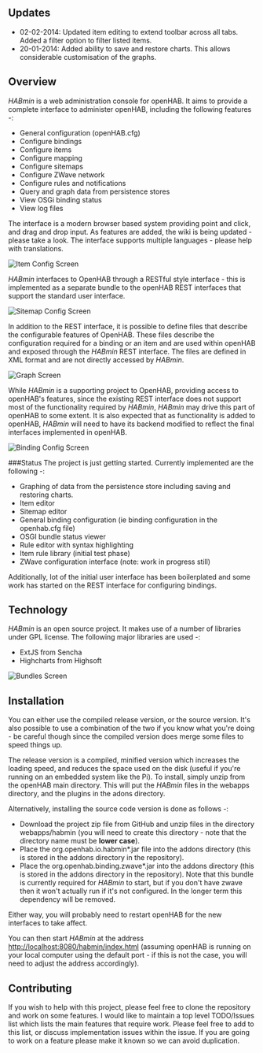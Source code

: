 Updates
-------
* 02-02-2014: Updated item editing to extend toolbar across all tabs. Added a filter option to filter listed items.
* 20-01-2014: Added ability to save and restore charts. This allows considerable customisation of the graphs.


Overview
--------
_HABmin_ is a web administration console for openHAB. It aims to provide a complete interface to administer openHAB, including the following features -:
* General configuration (openHAB.cfg)
* Configure bindings
* Configure items
* Configure mapping
* Configure sitemaps
* Configure ZWave network
* Configure rules and notifications
* Query and graph data from persistence stores
* View OSGi binding status
* View log files

The interface is a modern browser based system providing point and click, and drag and drop input. As features are added, the wiki is being updated - please take a look. The interface supports multiple languages - please help with translations.


![Item Config Screen](https://raw.github.com/wiki/cdjackson/HABmin/habmin_itemconfig.png)

_HABmin_ interfaces to OpenHAB through a RESTful style interface - this is implemented as a separate bundle to the openHAB REST interfaces that support the standard user interface.

![Sitemap Config Screen](https://raw.github.com/wiki/cdjackson/HABmin/habmin_sitemap.png)

In addition to the REST interface, it is possible to define files that describe the configurable features of OpenHAB. These files describe the configuration required for a binding or an item and are used within openHAB and exposed through the _HABmin_ REST interface. The files are defined in XML format and are not directly accessed by _HABmin_.


![Graph Screen](https://raw.github.com/wiki/cdjackson/HABmin/habmin_graph.png)

While _HABmin_ is a supporting project to OpenHAB,  providing access to openHAB's features, since the existing REST interface does not support most of the functionality required by _HABmin_, _HABmin_ may drive this part of openHAB to some extent. It is also expected that as functionality is added to openHAB, _HABmin_ will need to have its backend modified to reflect the final interfaces implemented in openHAB.

![Binding Config Screen](https://raw.github.com/wiki/cdjackson/HABmin/habmin_bindingconfig.png)


###Status
The project is just getting started. Currently implemented are the following -:
* Graphing of data from the persistence store including saving and restoring charts.
* Item editor
* Sitemap editor
* General binding configuration (ie binding configuration in the openhab.cfg file)
* OSGI bundle status viewer
* Rule editor with syntax highlighting
* Item rule library (initial test phase)
* ZWave configuration interface (note: work in progress still)

Additionally, lot of the initial user interface has been boilerplated and some work has started on the REST interface for configuring bindings.

Technology
----------
_HABmin_ is an open source project. It makes use of a number of libraries under GPL license. The following major libraries are used -:
* ExtJS from Sencha
* Highcharts from Highsoft

![Bundles Screen](https://raw.github.com/wiki/cdjackson/HABmin/habmin_systembundles.png)

Installation
------------
You can either use the compiled release version, or the source version. It's also possible to use a combination of the two if you know what you're doing - be careful though since the compiled version does merge some files to speed things up.

The release version is a compiled, minified version which increases the loading speed, and reduces the space used on the disk (useful if you're running on an embedded system like the Pi).
To install, simply unzip from the openHAB main directory. This will put the _HABmin_ files in the webapps directory, and the plugins in the adons directory.

Alternatively, installing the source code version is done as follows -:
* Download the project zip file from GitHub and unzip files in the directory webapps/habmin (you will need to create this directory - note that the directory name must be **lower case**).
* Place the org.openhab.io.habmin*.jar file into the addons directory (this is stored in the addons directory in the repository).
* Place the org.openhab.binding.zwave*.jar into the addons directory (this is stored in the addons directory in the repository). Note that this bundle is currently required for _HABmin_ to start, but if you don't have zwave then it won't actually run if it's not configured. In the longer term this dependency will be removed.

Either way, you will probably need to restart openHAB for the new interfaces to take affect.

You can then start _HABmin_ at the address [http://localhost:8080/habmin/index.html](http://localhost:8080/habmin/index.html) (assuming openHAB is running on your local computer using the default port - if this is not the case, you will need to adjust the address accordingly).

Contributing
------------
If you wish to help with this project, please feel free to clone the repository and work on some features. I would like to maintain a top level TODO/Issues list which lists the main features that require work. Please feel free to add to this list, or discuss implementation issues within the issue. If you are going to work on a feature please make it known so we can avoid duplication.
